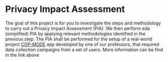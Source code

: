 # Privacy Impact Assessment 

The goal of this project is for you to investigate the steps and methodology to carry out a Privacy Impact Assessment
(PIA). We then perform eda (simplified) PIA by applying relevant methodologies identified in the previous
step. The PIA shall be performed for the setup of a real-world project [COP-MODE](https://cop-mode.dei.uc.pt/) app developed by one of our professors, that required data collection
campaigns from a set of users. More information can be find in the link above
